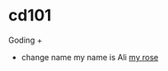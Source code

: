 # cd101
Goding
+
+ change name
my name is Ali
[my rose](https://carss.cc/wp-content/uploads/2020/08/3712-1.jpg.jpg)